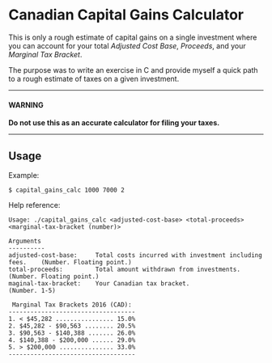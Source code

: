 # Canadian Capital Gains Calculator

This is only a rough estimate of capital gains on a single investment where you can account for your total *Adjusted Cost Base*, *Proceeds*, and your *Marginal Tax Bracket*.

The purpose was to write an exercise in C and provide myself a quick path to a rough estimate of taxes on a given investment. 

---

#### WARNING
**Do not use this as an accurate calculator for filing your taxes.**

---

## Usage

Example:
```shell
$ capital_gains_calc 1000 7000 2
```

Help reference:

```shell
Usage: ./capital_gains_calc <adjusted-cost-base> <total-proceeds> <marginal-tax-bracket (number)>

Arguments
----------
adjusted-cost-base:     Total costs incurred with investment including fees.    (Number. Floating point.)
total-proceeds:         Total amount withdrawn from investments.                (Number. Floating point.)
maginal-tax-bracket:    Your Canadian tax bracket.                              (Number. 1-5)

 Marginal Tax Brackets 2016 (CAD):  
-----------------------------------
1. < $45,282 ................ 15.0%
2. $45,282 - $90,563 ........ 20.5%
3. $90,563 - $140,388 ....... 26.0%
4. $140,388 - $200,000 ...... 29.0%
5. > $200,000 ............... 33.0%
-----------------------------------

```

